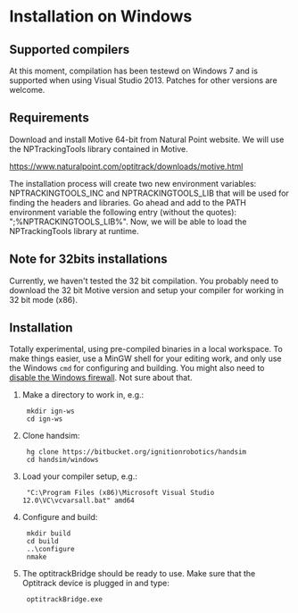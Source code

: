 # Installation on Windows

## Supported compilers

At this moment, compilation has been testewd on Windows 7 and is supported
when using Visual Studio 2013. Patches for other versions are welcome.

## Requirements

Download and install Motive 64-bit from Natural Point website. We will use
the NPTrackingTools library contained in Motive.

https://www.naturalpoint.com/optitrack/downloads/motive.html

The installation process will create two new environment variables:
NPTRACKINGTOOLS_INC and NPTRACKINGTOOLS_LIB that will be used for finding the
headers and libraries. Go ahead and add to the PATH environment variable the
following entry (without the quotes): ";%NPTRACKINGTOOLS_LIB%". Now, we will
be able to load the NPTrackingTools library at runtime.

## Note for 32bits installations

Currently, we haven't tested the 32 bit compilation. You probably need
to download the 32 bit Motive version and setup your compiler for working in
32 bit mode (x86).

## Installation

Totally experimental, using pre-compiled binaries in a local workspace. To make things easier, use a MinGW shell for your editing work, and only use the
Windows `cmd` for configuring and building.  You might also need to [disable the Windows firewall](http://windows.microsoft.com/en-us/windows/turn-windows-firewall-on-off#turn-windows-firewall-on-off=windows-7). Not sure about that.

1. Make a directory to work in, e.g.:

        mkdir ign-ws
        cd ign-ws

1. Clone handsim:

        hg clone https://bitbucket.org/ignitionrobotics/handsim
        cd handsim/windows

1. Load your compiler setup, e.g.:

        "C:\Program Files (x86)\Microsoft Visual Studio 12.0\VC\vcvarsall.bat" amd64

1. Configure and build:

        mkdir build
        cd build
        ..\configure
        nmake

1. The optitrackBridge should be ready to use. Make sure that the Optitrack
   device is plugged in and type:

        optitrackBridge.exe
